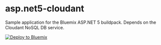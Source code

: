# asp.net5-cloudant

Sample application for the Bluemix ASP.NET 5 buildpack. Depends on the Cloudant NoSQL DB service.

[![Deploy to Bluemix](https://bluemix.net/deploy/button.png)](https://bluemix.net/deploy)


